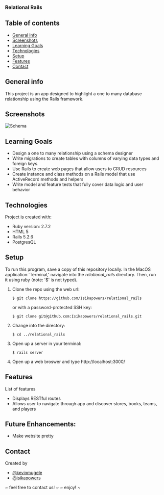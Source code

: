 ###  Relational Rails
## Table of contents
* [General info](#general-info)
* [Screenshots](#screenshots)
* [Learning Goals](#learning-goals)
* [Technologies](#technologies)
* [Setup](#setup)
* [Features](#features)
* [Contact](#contact)
## General info
This project is an app designed to highlight a one to many database relationship using the Rails framework.
## Screenshots
![Schema](https://user-images.githubusercontent.com/82777170/131573615-f7c503fe-4787-4ee1-9213-0328d93616e0.png)
## Learning Goals
* Design a one to many relationship using a schema designer
* Write migrations to create tables with columns of varying data types and foreign keys.
* Use Rails to create web pages that allow users to CRUD resources
* Create instance and class methods on a Rails model that use ActiveRecord methods and helpers
* Write model and feature tests that fully cover data logic and user behavior

## Technologies
Project is created with:
* Ruby version: 2.7.2
* HTML 5
* Rails 5.2.6
* PostgresQL 
## Setup
To run this program, save a copy of this repository locally. In the MacOS
application 'Terminal,' navigate into the _relational_rails_ directory.
Then, run it using ruby (note: '$' is not typed).
1. Clone the repo using the web url:
   ```
   $ git clone https://github.com/Isikapowers/relational_rails
   ```
   or with a password-protected SSH key:
   ```
   $ git clone git@github.com:Isikapowers/relational_rails.git
   ```
2. Change into the directory:
   ```
   $ cd ../relational_rails
   ```
3. Open up a server in your terminal: 
   ```
   $ rails server
   ```
4. Open up a web broswer and type http://localhost:3000/

## Features
List of features
* Displays RESTful routes
* Allows user to navigate through app and discover stores, books, teams, and players

## Future Enhancements:
* Make website pretty

## Contact
Created by
* [@kevinmugele](https://github.com/KevinMugele)
* [@isikapowers](https://github.com/Isikapowers)

~ feel free to contact us! ~
~ enjoy! ~

